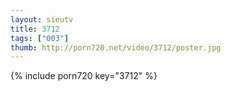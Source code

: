 ```yaml
--- 
layout: sieutv
title: 3712
tags: ["003"]
thumb: http://porn720.net/video/3712/poster.jpg
---
```

{% include porn720 key="3712" %} 
